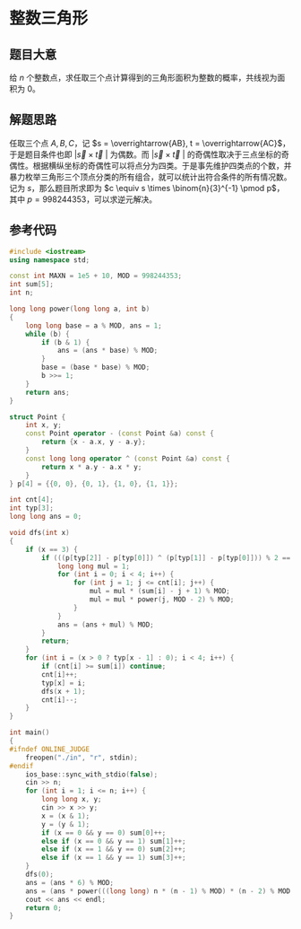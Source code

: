 # 整数三角形

## 题目大意

给 $n$ 个整数点，求任取三个点计算得到的三角形面积为整数的概率，共线视为面积为 $0$。

## 解题思路

任取三个点 $A, B, C$，记 $s = \overrightarrow{AB}, t = \overrightarrow{AC}$，于是题目条件也即 $| \vec{s} \times \vec{t} \ |$ 为偶数。而 $| \vec{s} \times \vec{t} \ |$ 的奇偶性取决于三点坐标的奇偶性。根据横纵坐标的奇偶性可以将点分为四类。于是事先维护四类点的个数，并暴力枚举三角形三个顶点分类的所有组合，就可以统计出符合条件的所有情况数。记为 $s$，那么题目所求即为 $c \equiv s \times \binom{n}{3}^{-1} \pmod p$，其中 $p = 998244353$，可以求逆元解决。

## 参考代码

```cpp
#include <iostream>
using namespace std;

const int MAXN = 1e5 + 10, MOD = 998244353;
int sum[5];
int n;

long long power(long long a, int b)
{
    long long base = a % MOD, ans = 1;
    while (b) {
        if (b & 1) {
            ans = (ans * base) % MOD;
        }
        base = (base * base) % MOD;
        b >>= 1;
    }
    return ans;
}

struct Point {
    int x, y;
    const Point operator - (const Point &a) const {
        return {x - a.x, y - a.y};
    }
    const long long operator ^ (const Point &a) const {
        return x * a.y - a.x * y;
    }
} p[4] = {{0, 0}, {0, 1}, {1, 0}, {1, 1}};

int cnt[4];
int typ[3];
long long ans = 0;

void dfs(int x)
{
    if (x == 3) {
        if (((p[typ[2]] - p[typ[0]]) ^ (p[typ[1]] - p[typ[0]])) % 2 == 0) {
            long long mul = 1;
            for (int i = 0; i < 4; i++) {
                for (int j = 1; j <= cnt[i]; j++) {
                    mul = mul * (sum[i] - j + 1) % MOD;
                    mul = mul * power(j, MOD - 2) % MOD;
                }
            }
            ans = (ans + mul) % MOD;
        }
        return;
    }
    for (int i = (x > 0 ? typ[x - 1] : 0); i < 4; i++) {
        if (cnt[i] >= sum[i]) continue;
        cnt[i]++;
        typ[x] = i;
        dfs(x + 1);
        cnt[i]--;
    }
}

int main()
{
#ifndef ONLINE_JUDGE
    freopen("./in", "r", stdin);
#endif
    ios_base::sync_with_stdio(false);
    cin >> n;
    for (int i = 1; i <= n; i++) {
        long long x, y;
        cin >> x >> y;
        x = (x & 1);
        y = (y & 1);
        if (x == 0 && y == 0) sum[0]++;
        else if (x == 0 && y == 1) sum[1]++;
        else if (x == 1 && y == 0) sum[2]++;
        else if (x == 1 && y == 1) sum[3]++;
    }
    dfs(0);
    ans = (ans * 6) % MOD;
    ans = (ans * power(((long long) n * (n - 1) % MOD) * (n - 2) % MOD, MOD - 2)) % MOD;
    cout << ans << endl;
    return 0;
}
```